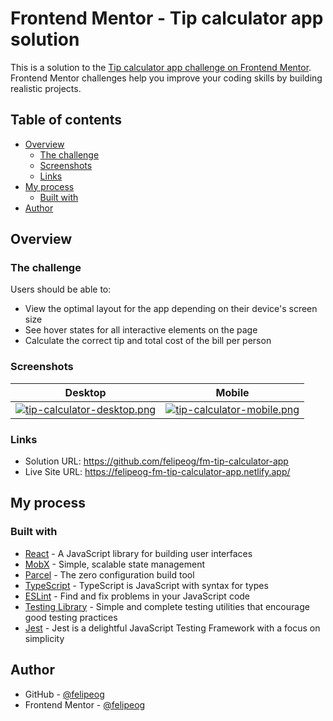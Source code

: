# Frontend Mentor - Tip calculator app solution

This is a solution to the [Tip calculator app challenge on Frontend Mentor](https://www.frontendmentor.io/challenges/tip-calculator-app-ugJNGbJUX). Frontend Mentor challenges help you improve your coding skills by building realistic projects.

## Table of contents

- [Overview](#overview)
  - [The challenge](#the-challenge)
  - [Screenshots](#screenshots)
  - [Links](#links)
- [My process](#my-process)
  - [Built with](#built-with)
- [Author](#author)

## Overview

### The challenge

Users should be able to:

- View the optimal layout for the app depending on their device's screen size
- See hover states for all interactive elements on the page
- Calculate the correct tip and total cost of the bill per person

### Screenshots

| Desktop | Mobile |
| --- | --- |
| [![tip-calculator-desktop.png](https://i.postimg.cc/J09jmWfL/tip-calculator-desktop.png)](https://postimg.cc/y3yDX26Q) | [![tip-calculator-mobile.png](https://i.postimg.cc/cCKfVJ5h/tip-calculator-mobile.png)](https://postimg.cc/LgpqPmSg) |

### Links

- Solution URL: https://github.com/felipeog/fm-tip-calculator-app
- Live Site URL: https://felipeog-fm-tip-calculator-app.netlify.app/

## My process

### Built with

- [React](https://reactjs.org/) - A JavaScript library for building user interfaces
- [MobX](https://mobx.js.org/) - Simple, scalable state management
- [Parcel](https://parceljs.org/) - The zero configuration build tool
- [TypeScript](https://www.typescriptlang.org/) - TypeScript is JavaScript with syntax for types
- [ESLint](https://eslint.org/) - Find and fix problems in your JavaScript code
- [Testing Library](https://testing-library.com/) - Simple and complete testing utilities that encourage good testing practices
- [Jest](https://jestjs.io) - Jest is a delightful JavaScript Testing Framework with a focus on simplicity

## Author

- GitHub - [@felipeog](https://github.com/felipeog)
- Frontend Mentor - [@felipeog](https://www.frontendmentor.io/profile/felipeog)

